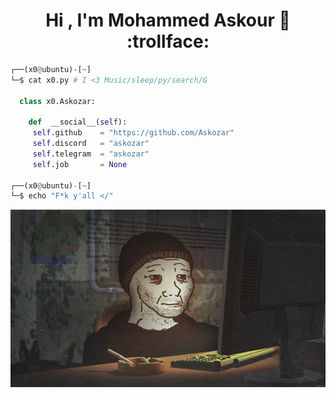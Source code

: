 <h1 align="center">Hi , I'm Mohammed Askour 👋 :trollface:</h1>


```py
┌──(x0@ubuntu)-[~]
└─$ cat x0.py # I <3 Music/sleep/py/search/G

  class x0.Askozar:
  
    def  __social__(self):
     self.github    = "https://github.com/Askozar"
     self.discord   = "askozar"
     self.telegram  = "askozar"
     self.job       = None 
  
┌──(x0@ubuntu)-[~]
└─$ echo "F*k y'all </"
```
![X](65bb8be8de8743022f718c4de898b429.jpg)
